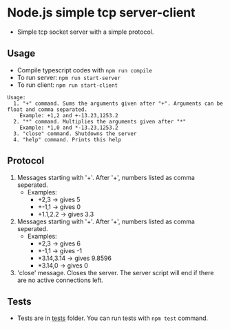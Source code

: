 # Node.js simple tcp server-client

* Simple tcp socket server with a simple protocol.

## Usage

* Compile typescript codes with `npm run compile`
* To run server: `npm run start-server`
* To run client: `npm run start-client`

```
Usage: 
  1. "+" command. Sums the arguments given after "+". Arguments can be float and comma separated. 
    Example: +1,2 and +-13.23,1253.2 
  2. "*" command. Multiplies the arguments given after "*"
    Example: *1,0 and *-13.23,1253.2
  3. "close" command. Shutdowns the server
  4. "help" command. Prints this help

```

## Protocol

1. Messages starting with '+'. After '+', numbers listed as comma seperated.
    * Examples:
        * +2,3 -> gives 5
        * +-1,1 -> gives 0
        * +1.1,2.2 -> gives 3.3
2. Messages starting with '+'. After '+', numbers listed as comma seperated.
    * Examples:
        * *2,3 -> gives 6
        * *-1,1 -> gives -1
        * *3.14,3.14 -> gives 9.8596
        * *3.14,0 -> gives 0
3. 'close' message. Closes the server. The server script will end if there are no active connections left.

## Tests

* Tests are in [tests](./tests) folder. You can run tests with `npm test` command.


